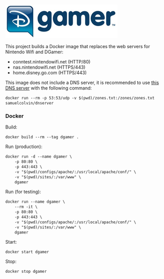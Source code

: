 ![DGamer Logo](dgamer-logo.png)

This project builds a Docker image that replaces the web servers for Nintendo Wifi and DGamer:

- conntest.nintendowifi.net (HTTP/80)
- nas.nintendowifi.net (HTTPS/443)
- home.disney.go.com (HTTPS/443)

This image does not include a DNS server, it is recommended to use [this DNS server](https://github.com/samuelcolvin/dnserver) with the following command:
```
docker run --rm -p 53:53/udp -v $(pwd)/zones.txt:/zones/zones.txt samuelcolvin/dnserver
```

### Docker

Build:
```
docker build --rm --tag dgamer .
```

Run (production):
```
docker run -d --name dgamer \
	-p 80:80 \
	-p 443:443 \
	-v "$(pwd)/configs/apache/:/usr/local/apache/conf/" \
	-v "$(pwd)/sites/:/var/www" \
	dgamer
```

Run (for testing):
```
docker run --name dgamer \
	--rm -it \
	-p 80:80 \
	-p 443:443 \
	-v "$(pwd)/configs/apache/:/usr/local/apache/conf/" \
	-v "$(pwd)/sites/:/var/www" \
	dgamer
```

Start:
```
docker start dgamer
```

Stop:
```
docker stop dgamer
```

